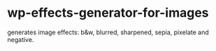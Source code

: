 # wp-effects-generator-for-images
generates image effects: b&amp;w, blurred, sharpened, sepia, pixelate and negative.
